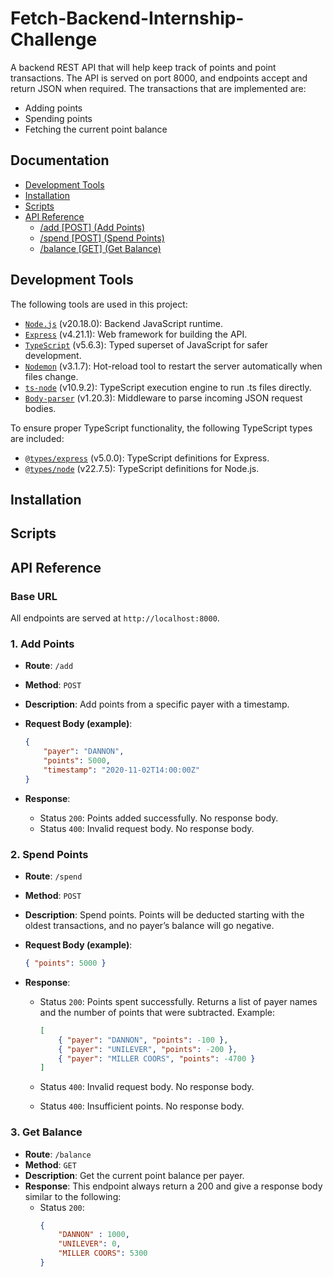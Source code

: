 # Fetch-Backend-Internship-Challenge

A backend REST API that will help keep track of points and point transactions.
The API is served on port 8000, and endpoints accept and return JSON when required.
The transactions that are implemented are:

- Adding points
- Spending points
- Fetching the current point balance

## Documentation

- [Development Tools](#development-tools)
- [Installation](#installation)
- [Scripts](#scripts)
- [API Reference](#api-reference)
    - [/add [POST] (Add Points)](#1-add-points)
    - [/spend [POST] (Spend Points)](#2-spend-points)
    - [/balance [GET] (Get Balance)](#3-get-balance)

## Development Tools

The following tools are used in this project:

- [`Node.js`](https://nodejs.org/en) (v20.18.0): Backend JavaScript runtime.
- [`Express`](https://expressjs.com/) (v4.21.1): Web framework for building the API.
- [`TypeScript`](https://www.typescriptlang.org/) (v5.6.3): Typed superset of JavaScript for safer development.
- [`Nodemon`](https://www.npmjs.com/package/nodemon) (v3.1.7): Hot-reload tool to restart the server automatically when files change.
- [`ts-node`](https://www.npmjs.com/package/ts-node) (v10.9.2): TypeScript execution engine to run .ts files directly.
- [`Body-parser`](https://www.npmjs.com/package/body-parser) (v1.20.3): Middleware to parse incoming JSON request bodies.

To ensure proper TypeScript functionality, the following TypeScript types are included:

- [`@types/express`](https://www.npmjs.com/package/@types/express) (v5.0.0): TypeScript definitions for Express.
- [`@types/node`](https://www.npmjs.com/package/@types/node) (v22.7.5): TypeScript definitions for Node.js.

## Installation

## Scripts

## API Reference

### Base URL

All endpoints are served at `http://localhost:8000`.

### 1. Add Points

- **Route**: `/add`
- **Method**: `POST`
- **Description**: Add points from a specific payer with a timestamp.
- **Request Body (example)**:

    ```json
    {
        "payer": "DANNON",
        "points": 5000,
        "timestamp": "2020-11-02T14:00:00Z"
    }
    ```

- **Response**:
    - Status `200`: Points added successfully. No response body.
    - Status `400`: Invalid request body. No response body.

### 2. Spend Points

- **Route**: `/spend`
- **Method**: `POST`
- **Description**: Spend points. Points will be deducted starting with the oldest transactions, and no payer’s balance will go negative.
- **Request Body (example)**:

    ```json
    { "points": 5000 }
    ```

- **Response**:

    - Status `200`: Points spent successfully. Returns a list of payer names and the number of points that were subtracted. Example:
    
        ```json
        [
            { "payer": "DANNON", "points": -100 },
            { "payer": "UNILEVER", "points": -200 },
            { "payer": "MILLER COORS", "points": -4700 }
        ]
        ```

    - Status `400`: Invalid request body. No response body.
    - Status `400`: Insufficient points. No response body.

### 3. Get Balance

- **Route**: `/balance`
- **Method**: `GET`
- **Description**: Get the current point balance per payer.
- **Response**: This endpoint always return a 200 and give a response body similar to the following:
    - Status `200`: 
        ```json
        {
            "DANNON" : 1000,
            "UNILEVER": 0,
            "MILLER COORS": 5300
        }